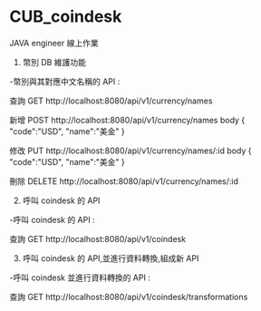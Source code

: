# CUB_coindesk
JAVA engineer 線上作業

1. 幣別 DB 維護功能

-幣別與其對應中文名稱的 API :

  查詢
  GET http://localhost:8080/api/v1/currency/names

  新增
  POST http://localhost:8080/api/v1/currency/names
  body
  {
      "code":"USD",
      "name":"美金"
  }

  修改
  PUT http://localhost:8080/api/v1/currency/names/:id
  body
  {
      "code":"USD",
      "name":"美金"
  }

  刪除
  DELETE http://localhost:8080/api/v1/currency/names/:id

2. 呼叫 coindesk 的 API

-呼叫 coindesk 的 API :

  查詢
  GET http://localhost:8080/api/v1/coindesk

3. 呼叫 coindesk 的 API,並進行資料轉換,組成新 API

-呼叫 coindesk 並進行資料轉換的 API :

  查詢
  GET http://localhost:8080/api/v1/coindesk/transformations


